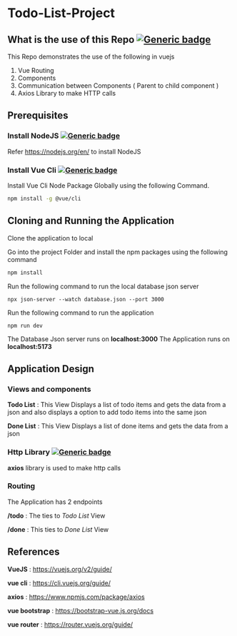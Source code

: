 # Todo-List-Project

## What is the use of this Repo [![Generic badge](https://img.shields.io/badge/What-VueJS-blue.svg)](https://vuejs.org/v2/guide/)

This Repo demonstrates the use of the following in vuejs
1. Vue Routing
2. Components
3. Communication between Components ( Parent to child component )
4. Axios Library to make HTTP calls

## Prerequisites

### Install NodeJS [![Generic badge](https://img.shields.io/badge/Prerequisite-NodeJS-blue.svg)](https://nodejs.org/en/)

Refer https://nodejs.org/en/ to install NodeJS

### Install Vue Cli [![Generic badge](https://img.shields.io/badge/Prerequisite-VueCli-blue.svg)](https://cli.vuejs.org/guide/)

Install Vue Cli Node Package Globally using the following Command.

```bash
npm install -g @vue/cli
```
## Cloning and Running the Application

Clone the application to local

Go into the project Folder and install the npm packages using the following command
```bash
npm install
```

Run the following command to run the local database json server
```
npx json-server --watch database.json --port 3000
```

Run the following command to run the application
```
npm run dev
```

The Database Json server runs on **localhost:3000**
The Application runs on **localhost:5173**

## Application Design

### Views and components

**Todo List** : This View Displays a list of todo items and gets the data from a json and also displays a option to add todo items into the same json

**Done List** : This View Displays a list of done items and gets the data from a json

### Http Library [![Generic badge](https://img.shields.io/badge/http-axios-blue.svg)](https://www.npmjs.com/package/axios)

**axios** library is used to make http calls

### Routing

The Application has 2 endpoints

**/todo** : The ties to *Todo List* View

**/done** : This ties to *Done List* View

## References

**VueJS** : https://vuejs.org/v2/guide/

**vue cli** : https://cli.vuejs.org/guide/

**axios** : https://www.npmjs.com/package/axios

**vue bootstrap** : https://bootstrap-vue.js.org/docs

**vue router** : https://router.vuejs.org/guide/